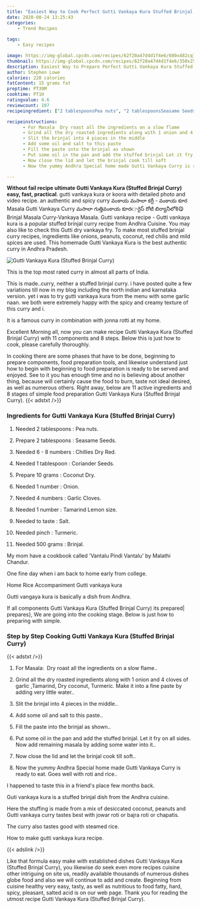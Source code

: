 ```yaml
---
title: "Easiest Way to Cook Perfect Gutti Vankaya Kura Stuffed Brinjal Curry"
date: 2020-08-24 13:25:43
categories:
    - Trend Recipes
    
tags:
    - Easy recipes

image: https://img-global.cpcdn.com/recipes/62f20a47d4d1f4e6/680x482cq70/gutti-vankaya-kura-stuffed-brinjal-curry-recipe-main-photo.jpg
thumbnail: https://img-global.cpcdn.com/recipes/62f20a47d4d1f4e6/350x250cq70/gutti-vankaya-kura-stuffed-brinjal-curry-recipe-main-photo.jpg
description: Easiest Way to Prepare Perfect Gutti Vankaya Kura Stuffed Brinjal Curry with 11 ingredients and 8 stages of easy cooking.
author: Stephen Lowe
calories: 220 calories
fatContent: 15 grams fat
preptime: PT39M
cooktime: PT1H
ratingvalue: 4.6
reviewcount: 107
recipeingredient: ["2 tablespoonsPea nuts", "2 tablespoonsSeasame Seeds", "6 - 8 numbersChillies Dry   Red", "1 tablespoonCoriander Seeds", "10 gramsCoconut Dry", "1 numberOnion", "4 numbersGarlic Cloves", "1 numberTamarind Lemon size", "to tasteSalt", "pinchTurmeric", "500 gramsBrinjal"]

recipeinstructions: 
      - For Masala  Dry roast all the ingredients on a slow flame 
      - Grind all the dry roasted ingredients along with 1 onion and 4 cloves of garlic Tamarind Dry coconut Turmeric Make it into a fine paste by adding very little water 
      - Slit the brinjal into 4 pieces in the middle 
      - Add some oil and salt to this paste 
      - Fill the paste into the brinjal as shown 
      - Put some oil in the pan and add the stuffed brinjal Let it fry on all sides Now add remaining masala by adding some water into it 
      - Now close the lid and let the brinjal cook till soft 
      - Now the yummy Andhra Special home made Gutti Vankaya Curry is ready to eat Goes well with roti and rice

---
```




**Without fail recipe ultimate Gutti Vankaya Kura (Stuffed Brinjal Curry) easy, fast, practical**. gutti vankaya kura or koora with detailed photo and video recipe. an authentic and spicy curry వంకాయ మసాలా కర్రీ - వంకాయ కూర Masala Gutti Vankaya Curry మసాలా గుత్తివంకాయ కూర👉రైస్ రోటి బిర్యానీలోకి😋Brinjal Masala Curry-Vankaya Masala. Gutti vankaya recipe - Gutti vankaya kura is a popular stuffed brinjal curry recipe from Andhra Cuisine. You may also like to check this Gutti dry vankaya fry. To make most stuffed brinjal curry recipes, ingredients like onions, peanuts, coconut, red chilis and mild spices are used. This homemade Gutti Vankaya Kura is the best authentic curry in Andhra Pradesh.


![Gutti Vankaya Kura (Stuffed Brinjal Curry)](https://img-global.cpcdn.com/recipes/62f20a47d4d1f4e6/680x482cq70/gutti-vankaya-kura-stuffed-brinjal-curry-recipe-main-photo.jpg "Gutti Vankaya Kura (Stuffed Brinjal Curry)")



This is the top most rated curry in almost all parts of India.

This is made..curry, neither a stuffed brinjal curry. i have posted quite a few variations till now in my blog including the north indian and karnataka version. yet i was to try gutti vankaya kura from the menu with some garlic naan. we both were extremely happy with the spicy and creamy texture of this curry and i.

It is a famous curry in combination with jonna rotti at my home.


Excellent Morning all, now you can make recipe Gutti Vankaya Kura (Stuffed Brinjal Curry) with 11 components and 8 steps. Below this is just how to cook, please carefully thoroughly.

In cooking there are some phases that have to be done, beginning to prepare components, food preparation tools, and likewise understand just how to begin with beginning to food preparation is ready to be served and enjoyed. See to it you has enough time and no is believing about another thing, because will certainly cause the food to burn, taste not ideal desired, as well as numerous others. Right away, below are 11 active ingredients and 8 stages of simple food preparation Gutti Vankaya Kura (Stuffed Brinjal Curry).
{{< adstxt />}}

### Ingredients for Gutti Vankaya Kura (Stuffed Brinjal Curry)


1. Needed 2 tablespoons : Pea nuts.

1. Prepare 2 tablespoons : Seasame Seeds.

1. Needed 6 - 8 numbers : Chillies Dry   Red.

1. Needed 1 tablespoon : Coriander Seeds.

1. Prepare 10 grams : Coconut Dry.

1. Needed 1 number : Onion.

1. Needed 4 numbers : Garlic Cloves.

1. Needed 1 number : Tamarind Lemon size.

1. Needed to taste : Salt.

1. Needed pinch : Turmeric.

1. Needed 500 grams : Brinjal.


My mom have a cookbook called &#39;Vantalu Pindi Vantalu&#39; by Malathi Chandur.

One fine day when i am back to home early from college.

Home Rice Accompaniment Gutti vankaya kura

Gutti vangaya kura is basically a dish from Andhra.


If all components Gutti Vankaya Kura (Stuffed Brinjal Curry) its prepared| prepares}, We are going into the cooking stage. Below is just how to preparing with simple.

### Step by Step Cooking Gutti Vankaya Kura (Stuffed Brinjal Curry)

{{< adstxt />}}


1. For Masala:  Dry roast all the ingredients on a slow flame..



1. Grind all the dry roasted ingredients along with 1 onion and 4 cloves of garlic ,Tamarind, Dry coconut, Turmeric. Make it into a fine paste by adding very little water..



1. Slit the brinjal into 4 pieces in the middle..



1. Add some oil and salt to this paste..



1. Fill the paste into the brinjal as shown..



1. Put some oil in the pan and add the stuffed brinjal. Let it fry on all sides. Now add remaining masala by adding some water into it..



1. Now close the lid and let the brinjal cook till soft..



1. Now the yummy Andhra Special home made Gutti Vankaya Curry is ready to eat. Goes well with roti and rice..




I happened to taste this in a friend&#39;s place few months back.

Guti vankaya kura is a stuffed brinjal dish from the Andhra cuisine.

Here the stuffing is made from a mix of desiccated coconut, peanuts and Gutti vankaya curry tastes best with jowar roti or bajra roti or chapatis.

The curry also tastes good with steamed rice.

How to make gutti vankaya kura recipe.


{{< adslink />}}

Like that formula easy make with established dishes Gutti Vankaya Kura (Stuffed Brinjal Curry), you likewise do seek even more recipes cuisine other intriguing on site us, readily available thousands of numerous dishes globe food and also we will continue to add and create. Beginning from cuisine healthy very easy, tasty, as well as nutritious to food fatty, hard, spicy, pleasant, salted acid is on our web page. Thank you for reading the utmost recipe Gutti Vankaya Kura (Stuffed Brinjal Curry).
